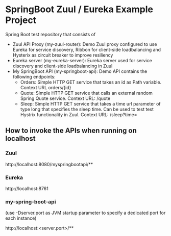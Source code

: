 # SpringBoot Zuul / Eureka Example Project
Spring Boot test repository that consists of
- Zuul API Proxy (my-zuul-router): Demo Zuul proxy configured to use Eureka for service discovery, Ribbon for client-side loadbalancing and Hysterix as circuit breaker to improve resiliency
- Eureka server  (my-eureka-server): Eureka server used for service discovery and client-side loadbalancing in Zuul
- My SpringBoot API (my-springboot-api): Demo API contains the following endpoints: 
	- Orders: Simple HTTP GET service that takes an id as Path variable. Context URL orders/{id}
	- Quote: Simple HTTP GET service that calls an external random Spring Quote service. Context URL: /quote
	- Sleep: Simple HTTP GET service that takes a time url parameter of type long that specifies the sleep time. Can be used to test test Hystrix functionality in Zuul. Context URL: /sleep?time=<long time>

## How to invoke the APIs when running on localhost 

### Zuul
http://localhost:8080/myspringbootapi/**

### Eureka
http://localhost:8761

### my-spring-boot-api
(use -Dserver.port as JVM startup parameter to specify a dedicated port for each instance)

http://localhost:<server.port>/**
